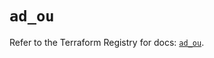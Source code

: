 # `ad_ou`

Refer to the Terraform Registry for docs: [`ad_ou`](https://registry.terraform.io/providers/hashicorp/ad/0.4.4/docs/resources/ou).
